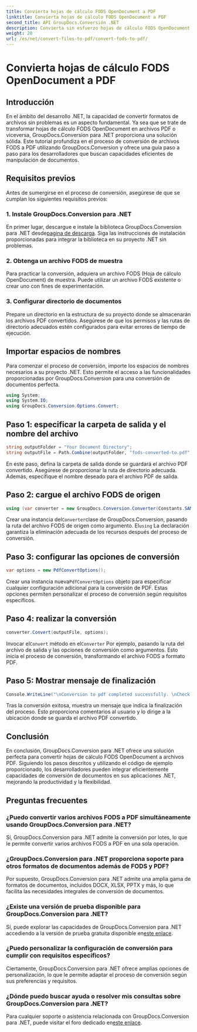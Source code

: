 ```yaml
---
title: Convierta hojas de cálculo FODS OpenDocument a PDF
linktitle: Convierta hojas de cálculo FODS OpenDocument a PDF
second_title: API GroupDocs.Conversión .NET
description: Convierta sin esfuerzo hojas de cálculo FODS OpenDocument a archivos PDF utilizando GroupDocs.Conversion para .NET. Mejore sus aplicaciones .NET con una conversión de documentos perfecta.
weight: 20
url: /es/net/convert-files-to-pdf/convert-fods-to-pdf/
---
```


# Convierta hojas de cálculo FODS OpenDocument a PDF

## Introducción
En el ámbito del desarrollo .NET, la capacidad de convertir formatos de archivos sin problemas es un aspecto fundamental. Ya sea que se trate de transformar hojas de cálculo FODS OpenDocument en archivos PDF o viceversa, GroupDocs.Conversion para .NET proporciona una solución sólida. Este tutorial profundiza en el proceso de conversión de archivos FODS a PDF utilizando GroupDocs.Conversion y ofrece una guía paso a paso para los desarrolladores que buscan capacidades eficientes de manipulación de documentos.
## Requisitos previos
Antes de sumergirse en el proceso de conversión, asegúrese de que se cumplan los siguientes requisitos previos:
### 1. Instale GroupDocs.Conversion para .NET
 En primer lugar, descargue e instale la biblioteca GroupDocs.Conversion para .NET desde[pagina de descarga](https://releases.groupdocs.com/conversion/net/). Siga las instrucciones de instalación proporcionadas para integrar la biblioteca en su proyecto .NET sin problemas.
### 2. Obtenga un archivo FODS de muestra
Para practicar la conversión, adquiera un archivo FODS (Hoja de cálculo OpenDocument) de muestra. Puede utilizar un archivo FODS existente o crear uno con fines de experimentación.
### 3. Configurar directorio de documentos
Prepare un directorio en la estructura de su proyecto donde se almacenarán los archivos PDF convertidos. Asegúrese de que los permisos y las rutas de directorio adecuados estén configurados para evitar errores de tiempo de ejecución.

## Importar espacios de nombres
Para comenzar el proceso de conversión, importe los espacios de nombres necesarios a su proyecto .NET. Esto permite el acceso a las funcionalidades proporcionadas por GroupDocs.Conversion para una conversión de documentos perfecta.

```csharp
using System;
using System.IO;
using GroupDocs.Conversion.Options.Convert;
```
## Paso 1: especificar la carpeta de salida y el nombre del archivo
```csharp
string outputFolder = "Your Document Directory";
string outputFile = Path.Combine(outputFolder, "fods-converted-to.pdf");
```
En este paso, defina la carpeta de salida donde se guardará el archivo PDF convertido. Asegúrese de proporcionar la ruta de directorio adecuada. Además, especifique el nombre deseado para el archivo PDF de salida.
## Paso 2: cargue el archivo FODS de origen
```csharp
using (var converter = new GroupDocs.Conversion.Converter(Constants.SAMPLE_FODS))
```
 Crear una instancia del`Converter`clase de GroupDocs.Conversion, pasando la ruta del archivo FODS de origen como argumento. El`using` La declaración garantiza la eliminación adecuada de los recursos después del proceso de conversión.
## Paso 3: configurar las opciones de conversión
```csharp
var options = new PdfConvertOptions();
```
 Crear una instancia nueva`PdfConvertOptions` objeto para especificar cualquier configuración adicional para la conversión de PDF. Estas opciones permiten personalizar el proceso de conversión según requisitos específicos.
## Paso 4: realizar la conversión
```csharp
converter.Convert(outputFile, options);
```
 Invocar el`Convert` método en el`Converter` Por ejemplo, pasando la ruta del archivo de salida y las opciones de conversión como argumentos. Esto inicia el proceso de conversión, transformando el archivo FODS a formato PDF.
## Paso 5: Mostrar mensaje de finalización
```csharp
Console.WriteLine("\nConversion to pdf completed successfully. \nCheck output in {0}", outputFolder);
```
Tras la conversión exitosa, muestra un mensaje que indica la finalización del proceso. Esto proporciona comentarios al usuario y lo dirige a la ubicación donde se guarda el archivo PDF convertido.

## Conclusión
En conclusión, GroupDocs.Conversion para .NET ofrece una solución perfecta para convertir hojas de cálculo FODS OpenDocument a archivos PDF. Siguiendo los pasos descritos y utilizando el código de ejemplo proporcionado, los desarrolladores pueden integrar eficientemente capacidades de conversión de documentos en sus aplicaciones .NET, mejorando la productividad y la flexibilidad.
## Preguntas frecuentes
### ¿Puedo convertir varios archivos FODS a PDF simultáneamente usando GroupDocs.Conversion para .NET?
Sí, GroupDocs.Conversion para .NET admite la conversión por lotes, lo que le permite convertir varios archivos FODS a PDF en una sola operación.
### ¿GroupDocs.Conversion para .NET proporciona soporte para otros formatos de documentos además de FODS y PDF?
Por supuesto, GroupDocs.Conversion para .NET admite una amplia gama de formatos de documentos, incluidos DOCX, XLSX, PPTX y más, lo que facilita las necesidades integrales de conversión de documentos.
### ¿Existe una versión de prueba disponible para GroupDocs.Conversion para .NET?
Sí, puede explorar las capacidades de GroupDocs.Conversion para .NET accediendo a la versión de prueba gratuita disponible en[este enlace](https://releases.groupdocs.com/).
### ¿Puedo personalizar la configuración de conversión para cumplir con requisitos específicos?
Ciertamente, GroupDocs.Conversion para .NET ofrece amplias opciones de personalización, lo que le permite adaptar el proceso de conversión según sus preferencias y requisitos.
### ¿Dónde puedo buscar ayuda o resolver mis consultas sobre GroupDocs.Conversion para .NET?
 Para cualquier soporte o asistencia relacionada con GroupDocs.Conversion para .NET, puede visitar el foro dedicado en[este enlace](https://forum.groupdocs.com/c/conversion/11).